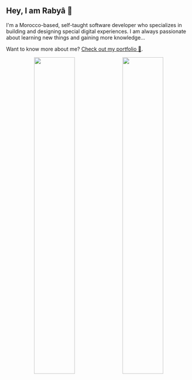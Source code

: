 <!--
! DO NOT EDIT THIS FILE. IT IS AUTOGENERATED.
To edit this file, make an edit to its template in `content/README.ejs`.
-->

<!--
<p align="right">
  <a href="mailto:rabraghib@gmail.com" target="_blank">
    <img src="https://img.shields.io/badge/Mail%20me!--2D9CDB?style=for-the-badge&amp;logo=mail&amp;logoColor=F8FAFC&amp;labelColor=0F172A" alt="Mail me!" />
  </a>
  <a href="https://twitter.com/rabraghib" target="_blank">
    <img src="https://img.shields.io/badge/Twitter--2D9CDB?style=for-the-badge&amp;logo=twitter&amp;logoColor=F8FAFC&amp;labelColor=0F172A" alt="Rabyâ Raghib twitter profile" />
  </a>
  <a href="https://www.instagram.com/rabraghib" target="_blank">
    <img src="https://img.shields.io/badge/Instagram--2D9CDB?style=for-the-badge&amp;logo=instagram&amp;logoColor=F8FAFC&amp;labelColor=0F172A" alt="Rabyâ Raghib instagram profile" />
  </a>
  <a href="https://linkedin.com/in/rabraghib" target="_blank">
    <img src="https://img.shields.io/badge/LinkedIn--2D9CDB?style=for-the-badge&amp;logo=linkedin&amp;logoColor=F8FAFC&amp;labelColor=0F172A" alt="Rabyâ Raghib linkedin profile" />
  </a>
</p>
-->

## Hey, I am Rabyâ 👋

I&#39;m a Morocco-based, self-taught software developer who specializes in building and designing special digital experiences. I am always passionate about learning new things and gaining more knowledge...

Want to know more about me? [Check out my portfolio 💼](https://rabraghib.web.app/).

<p align='center'>
<img width='47%' src='https://github-readme-streak-stats.herokuapp.com/?user=rabraghib&amp;ring=2D9CDB&amp;fire=2D9CDB&amp;sideLabels=F8FAFC&amp;sideNums=F8FAFC&amp;currStreakNum=F8FAFC&amp;currStreakLabel=F8FAFC&amp;border=F8FAFC&amp;stroke=F8FAFC&amp;dates=2D9CDB&amp;background=0F172A&amp;hide_border=true'/>

<img width='47%' src='https://github-readme-stats.vercel.app/api?username=rabraghib&amp;custom_title=Overall+Stats&amp;line_height=30&amp;show_icons=true&amp;hide_border=true&amp;hide=stars&amp;bg_color=0F172A&amp;count_private=true&amp;icon_color=2D9CDB&amp;title_color=2D9CDB&amp;border_color=F8FAFC&amp;text_color=F8FAFC'/>
</p>
